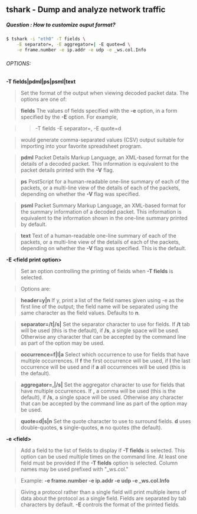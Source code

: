 ## tshark - Dump and analyze network traffic
##### Question : How to customize ouput format?
```bash
$ tshark -i "eth0" -T fields \
    -E separator=, -E aggregator=| -E quote=d \
    -e frame.number -e ip.addr -e udp -e _ws.col.Info
```

###### OPTIONS:


__-T fields|pdml|ps|psml|text__

>Set the format of the output when viewing decoded packet data. The options are one of:

>**fields** The values of fields specified with the **-e** option, in a form specified by the **-E** option. For example,

>>-T fields -E separator=, -E quote=d

>would generate comma-separated values (CSV) output suitable for importing into your favorite spreadsheet program.

>**pdml** Packet Details Markup Language, an XML-based format for the details of a decoded packet. This information is equivalent to the packet details printed with the **-V** flag.

>**ps** PostScript for a human-readable one-line summary of each of the packets, or a multi-line view of the details of each of the packets, depending on whether the **-V** flag was specified.

>**psml** Packet Summary Markup Language, an XML-based format for the summary information of a decoded packet. This information is equivalent to the information shown in the one-line summary printed by default.

>**text** Text of a human-readable one-line summary of each of the packets, or a multi-line view of the details of each of the packets, depending on whether the **-V** flag was specified. This is the default.


__-E \<field print option>__

>Set an option controlling the printing of fields when **-T fields** is selected.

>Options are:

>**header=y|n** If y, print a list of the field names given using -e as the first line of the output; the field name will be separated using the same character as the field values. Defaults to **n**.

>**separator=/t|/s|<character>** Set the separator character to use for fields. If **/t** tab will be used (this is the default), if **/s**, a single space will be used. Otherwise any character that can be accepted by the command line as part of the option may be used.

>**occurrence=f|l|a** Select which occurrence to use for fields that have multiple occurrences. If **f** the first occurrence will be used, if **l** the last occurrence will be used and if **a** all occurrences will be used (this is the default).

>**aggregator=,|/s|<character>** Set the aggregator character to use for fields that have multiple occurrences. If **,** a comma will be used (this is the default), if **/s**, a single space will be used. Otherwise any character that can be accepted by the command line as part of the option may be used.

>**quote=d|s|n** Set the quote character to use to surround fields. **d** uses double-quotes, **s** single-quotes, **n** no quotes (the default).


__-e \<field>__

>Add a field to the list of fields to display if **-T fields** is selected. This option can be used multiple times on the command line. At least one field must be provided if the **-T fields** option is selected. Column names may be used prefixed with "_ws.col."

>Example: **-e frame.number -e ip.addr -e udp -e _ws.col.Info**

>Giving a protocol rather than a single field will print multiple items of data about the protocol as a single field. Fields are separated by tab characters by default. **-E** controls the format of the printed fields.
